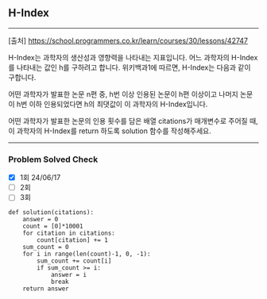 ## H-Index

---

[출처] https://school.programmers.co.kr/learn/courses/30/lessons/42747

H-Index는 과학자의 생산성과 영향력을 나타내는 지표입니다. 
어느 과학자의 H-Index를 나타내는 값인 h를 구하려고 합니다. 
위키백과1에 따르면, H-Index는 다음과 같이 구합니다.

어떤 과학자가 발표한 논문 n편 중, h번 이상 인용된 논문이 h편 이상이고 
나머지 논문이 h번 이하 인용되었다면 h의 최댓값이 이 과학자의 H-Index입니다.

어떤 과학자가 발표한 논문의 인용 횟수를 담은 배열 citations가 매개변수로 주어질 때, 
이 과학자의 H-Index를 return 하도록 solution 함수를 작성해주세요.

---
### Problem Solved Check
- [x] 1회 24/06/17
- [ ] 2회
- [ ] 3회
~~~
def solution(citations):
    answer = 0
    count = [0]*10001
    for citation in citations:
        count[citation] += 1
    sum_count = 0
    for i in range(len(count)-1, 0, -1):
        sum_count += count[i]
        if sum_count >= i:
            answer = i
            break
    return answer
~~~